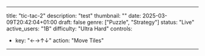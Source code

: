 
---
title: "tic-tac-2"
description: "test"
thumbnail: ""
date: 2025-03-09T20:42:04+01:00
draft: false
genre: ["Puzzle", "Strategy"]
status: "Live"
active_users: "1B"
difficulty: "Ultra Hard"
controls:
  - key: "←→↑↓"
    action: "Move Tiles"
---
